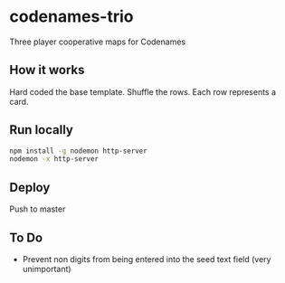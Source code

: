 # codenames-trio

Three player cooperative maps for Codenames

## How it works

Hard coded the base template. Shuffle the rows. Each row represents a card.

## Run locally

```sh
npm install -g nodemon http-server
nodemon -x http-server
```

## Deploy

Push to master

## To Do

- Prevent non digits from being entered into the seed text field (very unimportant)
